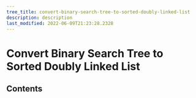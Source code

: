 ```yaml
---
tree_title: convert-binary-search-tree-to-sorted-doubly-linked-list
description: description
last_modified: 2022-06-09T21:23:28.2328
---
```


# Convert Binary Search Tree to Sorted Doubly Linked List

## Contents
